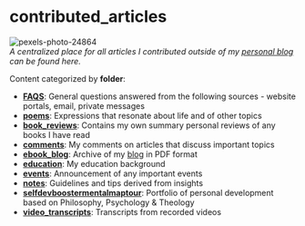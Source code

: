 # contributed_articles

![pexels-photo-24864](https://cloud.githubusercontent.com/assets/12673581/24013759/7718a8f8-0abd-11e7-8560-2cae0e4b8a99.jpg)
<br>_A centralized place for all articles I contributed outside of my [personal blog](https://softwaredeveloperlife.blogspot.com/) can be found here._

Content categorized by **folder**:
- **[FAQS](https://github.com/softdevlife/contributed_articles/tree/master/FAQS)**: General questions answered from the following sources - website portals, email, private messages
- **[poems](https://github.com/softdevlife/contributed_articles/tree/master/Poems)**: Expressions that resonate about life and of other topics
- **[book_reviews](https://github.com/softdevlife/contributed_articles/tree/master/book_reviews)**: Contains my own summary personal reviews of any books I have read
- **[comments](https://github.com/softdevlife/contributed_articles/tree/master/comments)**: My comments on articles that discuss important topics
- **[ebook_blog](https://github.com/softdevlife/contributed_articles/tree/master/ebook_blog)**: Archive of my [blog](https://softwaredeveloperlife.blogspot.com/) in PDF format
- **[education](https://github.com/softdevlife/contributed_articles/tree/master/education)**: My education background
- **[events](https://github.com/softdevlife/contributed_articles/tree/master/events)**: Announcement of any important events
- **[notes](https://github.com/softdevlife/contributed_articles/tree/master/notes)**: Guidelines and tips derived from insights 
- **[selfdevboostermentalmaptour](https://github.com/softdevlife/contributed_articles/tree/master/selfdevboostermentalmaptour)**: Portfolio of personal development based on Philosophy, Psychology & Theology
- **[video_transcripts](https://github.com/softdevlife/contributed_articles/tree/master/video_transcripts)**: Transcripts from recorded videos

